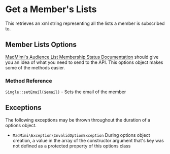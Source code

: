 # Get a Member's Lists

This retrieves an xml string representing all the lists a member is subscribed to.

## Member Lists Options

[MadMimi's Audience List Membership Status Documentation](https://madmimi.com/developer/lists/membership-status) should give you an idea
of what you need to send to the API.  This options object makes some of the methods easier.

### Method Reference

`Single::setEmail($email)` - Sets the email of the member

## Exceptions

The following exceptions may be thrown throughout the duration of a options object.

- `MadMimi\Exception\InvalidOptionException` During options object creation, a value in the array of the constructor argument that's key was not defined as a protected property of this options class
